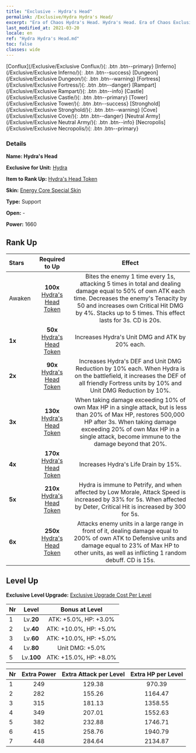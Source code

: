 ```yaml
---
title: "Exclusive - Hydra's Head"
permalink: /Exclusive/Hydra Hydra's Head/
excerpt: "Era of Chaos Hydra's Head. Hydra's Head. Era of Chaos Exclusive Hydra's Head. Hydra Exclusive."
last_modified_at: 2021-03-20
locale: en
ref: "Hydra Hydra's Head.md"
toc: false
classes: wide
---
```

 [Conflux](/Exclusive/Exclusive Conflux/){: .btn .btn--primary} [Inferno](/Exclusive/Exclusive Inferno/){: .btn .btn--success} [Dungeon](/Exclusive/Exclusive Dungeon/){: .btn .btn--warning} [Fortress](/Exclusive/Exclusive Fortress/){: .btn .btn--danger} [Rampart](/Exclusive/Exclusive Rampart/){: .btn .btn--info} [Castle](/Exclusive/Exclusive Castle/){: .btn .btn--primary} [Tower](/Exclusive/Exclusive Tower/){: .btn .btn--success} [Stronghold](/Exclusive/Exclusive Stronghold/){: .btn .btn--warning} [Cove](/Exclusive/Exclusive Cove/){: .btn .btn--danger} [Neutral Army](/Exclusive/Exclusive Neutral Army/){: .btn .btn--info} [Necropolis](/Exclusive/Exclusive Necropolis/){: .btn .btn--primary} 

### Details
 **Name: Hydra's Head** 

 **Exclusive for Unit:** [Hydra](/units/Hydra/) 

 **Item to Rank Up:** [Hydra's Head Token](/Items/con_997/)

 **Skin:** [Energy Core Special Skin](/Items/con_665/)

 **Type:** Support

 **Open:** -

 **Power:** 1660

## Rank Up

  |     Stars    |  Required to Up | Effect |
  |:-------------|:---------------:|:---------------:|
  |  Awaken  | **100x** [Hydra's Head Token](/Items/con_997/) | <Feeding Frenzy> Bites the enemy 1 time every 1s, attacking 5 times in total and dealing damage equal to 50% of own ATK each time. Decreases the enemy's Tenacity by 50 and increases own Critical Hit DMG by 4%. Stacks up to 5 times. This effect lasts for 3s. CD is 20s. |
  | **1x** <i class="fas fa-star"/> | **50x** [Hydra's Head Token](/Items/con_997/) | Increases Hydra's Unit DMG and ATK by 20% each. |
  | **2x** <i class="fas fa-star"/> | **90x** [Hydra's Head Token](/Items/con_997/) | Increases Hydra's DEF and Unit DMG Reduction by 10% each. When Hydra is on the battlefield, it increases the DEF of all friendly Fortress units by 10% and Unit DMG Reduction by 10%. |
  | **3x** <i class="fas fa-star"/> | **130x** [Hydra's Head Token](/Items/con_997/) | <Rebirth> When taking damage exceeding 10% of own Max HP in a single attack, but is less than 20% of Max HP, restores 500,000 HP after 3s. When taking damage exceeding 20% of own Max HP in a single attack, become immune to the damage beyond that 20%. |
  | **4x** <i class="fas fa-star"/> | **170x** [Hydra's Head Token](/Items/con_997/) | Increases Hydra's Life Drain by 15%. |
  | **5x** <i class="fas fa-star"/> | **210x** [Hydra's Head Token](/Items/con_997/) | Hydra is immune to Petrify, and when affected by Low Morale, Attack Speed is increased by 33% for 5s. When affected by Deter, Critical Hit is increased by 300 for 5s. |
  | **6x** <i class="fas fa-star"/> | **250x** [Hydra's Head Token](/Items/con_997/) | <Chaos Breath> Attacks enemy units in a large range in front of it, dealing damage equal to 200% of own ATK to Defensive units and damage equal to 23% of Max HP to other units, as well as inflicting 1 random debuff. CD is 15s. |


## Level Up
 **Exclusive Level Upgrade:** [Exclusive Upgrade Cost Per Level](/Exclusive/ExclusiveUpgradeCostPerLevel/)

  |  Nr  |   Level  | Bonus at Level |
  |:-----|:--------:|:--------------:|
  | 1 | Lv.**20** | ATK: +5.0%, HP: +3.0% |
  | 2 | Lv.**40** | ATK: +10.0%, HP: +5.0% |
  | 3 | Lv.**60** | ATK: +10.0%, HP: +5.0% |
  | 4 | Lv.**80** | Unit DMG: +5.0% |
  | 5 | Lv.**100** | ATK: +15.0%, HP: +8.0% |


  |  Nr  |  Extra Power | Extra Attack per Level | Extra HP per Level |
  |:-----|:--------:|:--------:|:--------:|
  | 1 | 249 | 129.38 | 970.39 |
  | 2 | 282 | 155.26 | 1164.47 |
  | 3 | 315 | 181.13 | 1358.55 |
  | 4 | 349 | 207.01 | 1552.63 |
  | 5 | 382 | 232.88 | 1746.71 |
  | 6 | 415 | 258.76 | 1940.79 |
  | 7 | 448 | 284.64 | 2134.87 |


